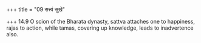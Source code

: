 +++
title = "09 सत्त्वं सुखे"

+++
14.9 O scion of the Bharata dynasty, sattva attaches one to happiness,
rajas to action, while tamas, covering up knowledge, leads to
inadvertence also.
